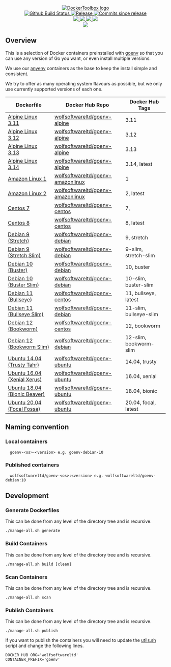 <p align="center">
    <a href="https://github.com/DockerToolbox/">
        <img src="https://cdn.wolfsoftware.com/assets/images/github/organisations/dockertoolbox/black-and-white-circle-256.png" alt="DockerToolbox logo" />
    </a>
    <br />
    <a href="https://github.com/DockerToolbox/goenv/actions/workflows/pipeline.yml">
        <img src="https://img.shields.io/github/workflow/status/DockerToolbox/goenv/pipeline/master?style=for-the-badge" alt="Github Build Status">
    </a>
    <a href="https://github.com/DockerToolbox/goenv/releases/latest">
        <img src="https://img.shields.io/github/v/release/DockerToolbox/goenv?color=blue&label=Latest%20Release&style=for-the-badge" alt="Release">
    </a>
    <a href="https://github.com/DockerToolbox/goenv/releases/latest">
        <img src="https://img.shields.io/github/commits-since/DockerToolbox/goenv/latest.svg?color=blue&style=for-the-badge" alt="Commits since release">
    </a>
    <br />
    <a href=".github/CODE_OF_CONDUCT.md">
        <img src="https://img.shields.io/badge/Code%20of%20Conduct-blue?style=for-the-badge" />
    </a>
    <a href=".github/CONTRIBUTING.md">
        <img src="https://img.shields.io/badge/Contributing-blue?style=for-the-badge" />
    </a>
    <a href=".github/SECURITY.md">
        <img src="https://img.shields.io/badge/Report%20Security%20Concern-blue?style=for-the-badge" />
    </a>
    <a href="https://github.com/DockerToolbox/goenv/issues">
        <img src="https://img.shields.io/badge/Get%20Support-blue?style=for-the-badge" />
    </a>
    <br />
    <a href="https://wolfsoftware.com/">
        <img src="https://img.shields.io/badge/Created%20by%20Wolf%20Software-blue?style=for-the-badge" />
    </a>
</p>

## Overview

This is a selection of Docker containers preinstalled with [goenv](https://github.com/syndbg/goenv) so that you can use any version of Go you want, or even install multiple versions.

We use our [anyenv](https://github.com/DockerToolbox/anyenv) containers as the base to keep the install simple and consistent.

We try to offer as many operating system flavours as possible, but we only use currently supported versions of each one.

| Dockerfile | Docker Hub Repo | Docker Hub Tags |
| --- | --- | --- |
| [Alpine Linux 3.11](Dockerfiles/alpine/3.11/Dockerfile)             | [wolfsoftwareltd/goenv-alpine](https://hub.docker.com/r/wolfsoftwareltd/goenv-alpine)           | 3.11                        |
| [Alpine Linux 3.12](Dockerfiles/alpine/3.12/Dockerfile)             | [wolfsoftwareltd/goenv-alpine](https://hub.docker.com/r/wolfsoftwareltd/goenv-alpine)           | 3.12                        |
| [Alpine Linux 3.13](Dockerfiles/alpine/3.13/Dockerfile)             | [wolfsoftwareltd/goenv-alpine](https://hub.docker.com/r/wolfsoftwareltd/goenv-alpine)           | 3.13                        |
| [Alpine Linux 3.14](Dockerfiles/alpine/3.14/Dockerfile)             | [wolfsoftwareltd/goenv-alpine](https://hub.docker.com/r/wolfsoftwareltd/goenv-alpine)           | 3.14, latest                |
| [Amazon Linux 1](Dockerfiles/amazonlinux/1/Dockerfile)              | [wolfsoftwareltd/goenv-amazonlinux](https://hub.docker.com/r/wolfsoftwareltd/goenv-amazonlinux) | 1                           |
| [Amazon Linux 2](Dockerfiles/amazonlinux/2/Dockerfile)              | [wolfsoftwareltd/goenv-amazonlinux](https://hub.docker.com/r/wolfsoftwareltd/goenv-amazonlinux) | 2, latest                   |
| [Centos 7](Dockerfiles/centos/7/Dockerfile)                         | [wolfsoftwareltd/goenv-centos](https://hub.docker.com/r/wolfsoftwareltd/goenv-centos)           | 7,                          |
| [Centos 8](Dockerfiles/centos/8/Dockerfile)                         | [wolfsoftwareltd/goenv-centos](https://hub.docker.com/r/wolfsoftwareltd/goenv-centos)           | 8, latest                   |
| [Debian 9 (Stretch)](Dockerfiles/debian/9/Dockerfile)               | [wolfsoftwareltd/goenv-debian](https://hub.docker.com/r/wolfsoftwareltd/goenv-debian)           | 9, stretch                  |
| [Debian 9 (Stretch Slim)](Dockerfiles/debian/9-slim/Dockerfile)     | [wolfsoftwareltd/goenv-debian](https://hub.docker.com/r/wolfsoftwareltd/goenv-debian)           | 9-slim, stretch-slim        |
| [Debian 10 (Buster)](Dockerfiles/debian/10/Dockerfile)              | [wolfsoftwareltd/goenv-debian](https://hub.docker.com/r/wolfsoftwareltd/goenv-debian)           | 10, buster                  |
| [Debian 10 (Buster Slim)](Dockerfiles/debian/10-slim/Dockerfile)    | [wolfsoftwareltd/goenv-debian](https://hub.docker.com/r/wolfsoftwareltd/goenv-debian)           | 10-slim, buster-slim        |
| [Debian 11 (Bullseye)](Dockerfiles/debian/11/Dockerfile)            | [wolfsoftwareltd/goenv-centos](https://hub.docker.com/r/wolfsoftwareltd/goenv-centos)           | 11, bullseye, latest        |
| [Debian 11 (Bullseye Slim)](Dockerfiles/debian/11-slim/Dockerfile)  | [wolfsoftwareltd/goenv-debian](https://hub.docker.com/r/wolfsoftwareltd/goenv-debian)           | 11-slim, bullseye-slim      |
| [Debian 12 (Bookworm)](Dockerfiles/debian/12/Dockerfile)            | [wolfsoftwareltd/goenv-centos](https://hub.docker.com/r/wolfsoftwareltd/goenv-centos)           | 12, bookworm                |
| [Debian 12 (Bookworm Slim)](Dockerfiles/debian/12-slim/Dockerfile)  | [wolfsoftwareltd/goenv-debian](https://hub.docker.com/r/wolfsoftwareltd/goenv-debian)           | 12-slim, bookworm-slim      |
| [Ubuntu 14.04 (Trusty Tahr)](Dockerfiles/ubuntu/14.04/Dockerfile)   | [wolfsoftwareltd/goenv-ubuntu](https://hub.docker.com/r/wolfsoftwareltd/goenv-ubuntu)           | 14.04, trusty               |
| [Ubuntu 16.04 (Xenial Xerus)](Dockerfiles/ubuntu/16.04/Dockerfile)  | [wolfsoftwareltd/goenv-ubuntu](https://hub.docker.com/r/wolfsoftwareltd/goenv-ubuntu)           | 16.04, xenial               |
| [Ubuntu 18.04 (Bionic Beaver)](Dockerfiles/ubuntu/18.04/Dockerfile) | [wolfsoftwareltd/goenv-ubuntu](https://hub.docker.com/r/wolfsoftwareltd/goenv-ubuntu)           | 18.04, bionic               |
| [Ubuntu 20.04 (Focal Fossa)](Dockerfiles/ubuntu/20.04/Dockerfile)   | [wolfsoftwareltd/goenv-ubuntu](https://hub.docker.com/r/wolfsoftwareltd/goenv-ubuntu)           | 20.04, focal, latest        |

## Naming convention

### Local containers

```
  goenv-<os>-<version> e.g. goenv-debian-10
```

### Published containers

```
  wolfsoftwareltd/goenv-<os>:<version> e.g. wolfsoftwareltd/goenv-debian:10
```

## Development

### Generate Dockerfiles

This can be done from any level of the directory tree and is recursive.

```
./manage-all.sh generate
```

### Build Containers

This can be done from any level of the directory tree and is recursive.

```
./manage-all.sh build [clean]
```

### Scan Containers

This can be done from any level of the directory tree and is recursive.

```
./manage-all.sh scan
```

### Publish Containers

This can be done from any level of the directory tree and is recursive.

```
./manage-all.sh publish
```

If you want to publish the containers you will need to update the [utils.sh](Scripts/utils.sh) script and change the following lines.

```
DOCKER_HUB_ORG='wolfsoftwareltd'
CONTAINER_PREFIX='goenv'
```
